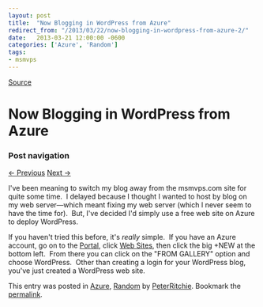 ```yaml
---
layout: post
title:  "Now Blogging in WordPress from Azure"
redirect_from: "/2013/03/22/now-blogging-in-wordpress-from-azure-2/"
date:   2013-03-21 12:00:00 -0600
categories: ['Azure', 'Random']
tags:
- msmvps
---
```

[Source](http://pr-blog.azurewebsites.net/2013/03/22/now-blogging-in-wordpress-from-azure-2/ "Permalink to Now Blogging in WordPress from Azure")

# Now Blogging in WordPress from Azure

### Post navigation

[← Previous][1] [Next →][2]

I've been meaning to switch my blog away from the msmvps.com site for quite some time.  I delayed because I thought I wanted to host by blog on my web server—which meant fixing my web server (which I never seem to have the time for).  But, I've decided I'd simply use a free web site on Azure to deploy WordPress.

If you haven't tried this before, it's *really* simple.  If you have an Azure account, go on to the [Portal][3], click [Web Sites][4], then click the big +NEW at the bottom left.  From there you can click on the "FROM GALLERY" option and choose WordPress.  Other than creating a login for your WordPress blog, you've just created a WordPress web site.  

This entry was posted in [Azure][5], [Random][6] by [PeterRitchie][7]. Bookmark the [permalink][8]. 

[1]: http://pr-blog.azurewebsites.net/2013/03/11/introducing-effectiveioc/
[2]: http://pr-blog.azurewebsites.net/2013/04/03/accessing-private-fields-and-properties/
[3]: https://manage.windowsazure.com/
[4]: https://manage.windowsazure.com/#Workspace/WebsiteExtension/websites
[5]: http://pr-blog.azurewebsites.net/category/azure/
[6]: http://pr-blog.azurewebsites.net/category/random/
[7]: http://pr-blog.azurewebsites.net/author/peterritchie/
[8]: http://pr-blog.azurewebsites.net/2013/03/22/now-blogging-in-wordpress-from-azure-2/ "Permalink to Now Blogging in WordPress from Azure"

